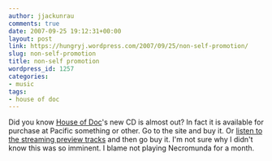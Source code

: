 ```yaml
---
author: jjackunrau
comments: true
date: 2007-09-25 19:12:31+00:00
layout: post
link: https://hungryj.wordpress.com/2007/09/25/non-self-promotion/
slug: non-self-promotion
title: non-self promotion
wordpress_id: 1257
categories:
- music
tags:
- house of doc
---
```


Did you know [House of Doc](http://houseofdoc.wordpress.com)'s new CD is almost out?  In fact it is available for purchase at Pacific something or other.  Go to the site and buy it.  Or [listen to the streaming preview tracks](http://www.virb.com/houseofdoc/music/albums/33615) and then go buy it. I'm not sure why I didn't know this was so imminent. I blame not playing Necromunda for a month.
